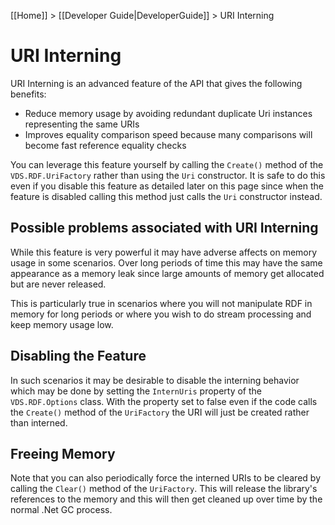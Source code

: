 [[Home]] > [[Developer Guide|DeveloperGuide]] > URI Interning

# URI Interning

URI Interning is an advanced feature of the API that gives the following benefits:

* Reduce memory usage by avoiding redundant duplicate Uri instances representing the same URIs
* Improves equality comparison speed because many comparisons will become fast reference equality checks

You can leverage this feature yourself by calling the `Create()` method of the `VDS.RDF.UriFactory` rather than using the `Uri` constructor. It is safe to do this even if you disable this feature as detailed later on this page since when the feature is disabled calling this method just calls the `Uri` constructor instead.

## Possible problems associated with URI Interning

While this feature is very powerful it may have adverse affects on memory usage in some scenarios. Over long periods of time this may have the same appearance as a memory leak since large amounts of memory get allocated but are never released.

This is particularly true in scenarios where you will not manipulate RDF in memory for long periods or where you wish to do stream processing and keep memory usage low.

## Disabling the Feature

In such scenarios it may be desirable to disable the interning behavior which may be done by setting the `InternUris` property of the `VDS.RDF.Options` class. With the property set to false even if the code calls the `Create()` method of the `UriFactory` the URI will just be created rather than interned.

## Freeing Memory

Note that you can also periodically force the interned URIs to be cleared by calling the `Clear()` method of the `UriFactory`. This will release the library's references to the memory and this will then get cleaned up over time by the normal .Net GC process.